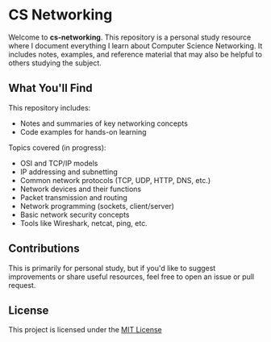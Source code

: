 # CS Networking

Welcome to **cs-networking**. This repository is a personal study resource where I document everything I learn about Computer Science Networking. It includes notes, examples, and reference material that may also be helpful to others studying the subject.

## What You'll Find

This repository includes:
- Notes and summaries of key networking concepts
- Code examples for hands-on learning

Topics covered (in progress):

- OSI and TCP/IP models
- IP addressing and subnetting
- Common network protocols (TCP, UDP, HTTP, DNS, etc.)
- Network devices and their functions
- Packet transmission and routing
- Network programming (sockets, client/server)
- Basic network security concepts
- Tools like Wireshark, netcat, ping, etc.

## Contributions

This is primarily for personal study, but if you'd like to suggest improvements or share useful resources, feel free to open an issue or pull request.

## License

This project is licensed under the [MIT License](LICENSE)
